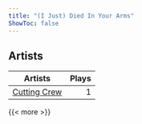 ```yaml
---
title: "(I Just) Died In Your Arms"
ShowToc: false
---
```


## Artists
Artists | Plays 
----- | -----: 
[Cutting Crew](/artists/cutting-crew-37258) | 1

{{< more >}}